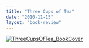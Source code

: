 ```yaml
---
title: "Three Cups of Tea"
date: "2010-11-15"
layout: "book-review"
---
```


[![ThreeCupsOfTea_BookCover](images/ThreeCupsOfTea_BookCover.jpg)](https://srikanthperinkulam.com/wp-content/uploads/2014/10/ThreeCupsOfTea_BookCover.jpg)
